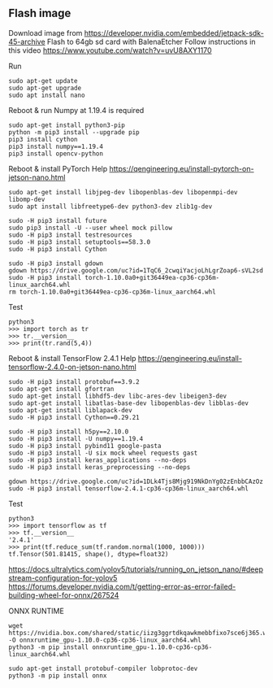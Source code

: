 ## Flash image
Download image from https://developer.nvidia.com/embedded/jetpack-sdk-45-archive
Flash to 64gb sd card with BalenaEtcher
Follow instructions in this video https://www.youtube.com/watch?v=uvU8AXY1170

Run
```
sudo apt-get update
sudo apt-get upgrade
sudo apt install nano
```
Reboot & run
Numpy at 1.19.4 is required
```
sudo apt-get install python3-pip
python -m pip3 install --upgrade pip
pip3 install cython
pip3 install numpy==1.19.4
pip3 install opencv-python
```
Reboot & install PyTorch
Help https://qengineering.eu/install-pytorch-on-jetson-nano.html
```
sudo apt-get install libjpeg-dev libopenblas-dev libopenmpi-dev libomp-dev
sudo apt install libfreetype6-dev python3-dev zlib1g-dev

sudo -H pip3 install future
sudo pip3 install -U --user wheel mock pillow
sudo -H pip3 install testresources
sudo -H pip3 install setuptools==58.3.0
sudo -H pip3 install Cython

sudo -H pip3 install gdown
gdown https://drive.google.com/uc?id=1TqC6_2cwqiYacjoLhLgrZoap6-sVL2sd
sudo -H pip3 install torch-1.10.0a0+git36449ea-cp36-cp36m-linux_aarch64.whl
rm torch-1.10.0a0+git36449ea-cp36-cp36m-linux_aarch64.whl
```
Test
```
python3
>>> import torch as tr
>>> tr.__version__
>>> print(tr.rand(5,4))
```
Reboot & install TensorFlow 2.4.1
Help https://qengineering.eu/install-tensorflow-2.4.0-on-jetson-nano.html
```
sudo -H pip3 install protobuf==3.9.2
sudo apt-get install gfortran
sudo apt-get install libhdf5-dev libc-ares-dev libeigen3-dev
sudo apt-get install libatlas-base-dev libopenblas-dev libblas-dev
sudo apt-get install liblapack-dev
sudo -H pip3 install Cython==0.29.21

sudo -H pip3 install h5py==2.10.0
sudo -H pip3 install -U numpy==1.19.4
sudo -H pip3 install pybind11 google-pasta
sudo -H pip3 install -U six mock wheel requests gast
sudo -H pip3 install keras_applications --no-deps
sudo -H pip3 install keras_preprocessing --no-deps

gdown https://drive.google.com/uc?id=1DLk4Tjs8Mjg919NkDnYg02zEnbbCAzOz
sudo -H pip3 install tensorflow-2.4.1-cp36-cp36m-linux_aarch64.whl
```
Test
```
python3
>>> import tensorflow as tf
>>> tf.__version__
'2.4.1'
>>> print(tf.reduce_sum(tf.random.normal(1000, 1000)))
tf.Tensor(501.81415, shape(), dtype=float32)
```
https://docs.ultralytics.com/yolov5/tutorials/running_on_jetson_nano/#deepstream-configuration-for-yolov5
https://forums.developer.nvidia.com/t/getting-error-as-error-failed-building-wheel-for-onnx/267524

ONNX RUNTIME
```
wget https://nvidia.box.com/shared/static/iizg3ggrtdkqawkmebbfixo7sce6j365.whl -O onnxruntime_gpu-1.10.0-cp36-cp36-linux_aarch64.whl
python3 -m pip install onnxruntime_gpu-1.10.0-cp36-cp36-linux_aarch64.whl
```
```
sudo apt-get install protobuf-compiler lobprotoc-dev
python3 -m pip install onnx
```
